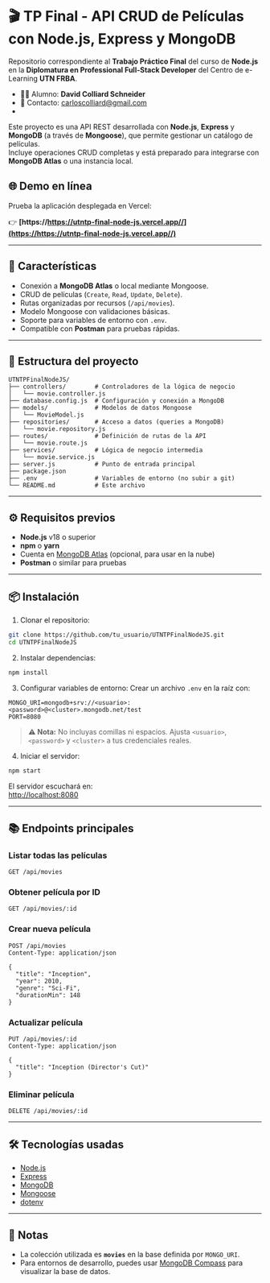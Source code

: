# 🎬 TP Final - API CRUD de Películas con Node.js, Express y MongoDB

Repositorio correspondiente al **Trabajo Práctico Final** del curso de **Node.js** en la **Diplomatura en Professional Full-Stack Developer** del Centro de e-Learning **UTN FRBA**.

- 👨‍🎓 Alumno: **David Colliard Schneider**  
- 📧 Contacto: [carloscolliard@gmail.com](mailto:carloscolliard@gmail.com)
- 

Este proyecto es una API REST desarrollada con **Node.js**, **Express** y **MongoDB** (a través de **Mongoose**), que permite gestionar un catálogo de películas.  
Incluye operaciones CRUD completas y está preparado para integrarse con **MongoDB Atlas** o una instancia local.

## 🌐 Demo en línea

Prueba la aplicación desplegada en Vercel:

👉 **[https://https://utntp-final-node-js.vercel.app//](https://https://utntp-final-node-js.vercel.app//)**

---

## 🚀 Características

- Conexión a **MongoDB Atlas** o local mediante Mongoose.
- CRUD de películas (`Create`, `Read`, `Update`, `Delete`).
- Rutas organizadas por recursos (`/api/movies`).
- Modelo Mongoose con validaciones básicas.
- Soporte para variables de entorno con `.env`.
- Compatible con **Postman** para pruebas rápidas.

---

## 📂 Estructura del proyecto

```
UTNTPFinalNodeJS/
├── controllers/        # Controladores de la lógica de negocio
│   └── movie.controller.js
├── database.config.js  # Configuración y conexión a MongoDB
├── models/             # Modelos de datos Mongoose
│   └── MovieModel.js
├── repositories/       # Acceso a datos (queries a MongoDB)
│   └── movie.repository.js
├── routes/             # Definición de rutas de la API
│   └── movie.route.js
├── services/           # Lógica de negocio intermedia
│   └── movie.service.js
├── server.js           # Punto de entrada principal
├── package.json
├── .env                # Variables de entorno (no subir a git)
└── README.md           # Este archivo
```

---

## ⚙️ Requisitos previos

- **Node.js** v18 o superior
- **npm** o **yarn**
- Cuenta en [MongoDB Atlas](https://www.mongodb.com/cloud/atlas) (opcional, para usar en la nube)
- **Postman** o similar para pruebas

---

## 📦 Instalación

1. Clonar el repositorio:
```bash
git clone https://github.com/tu_usuario/UTNTPFinalNodeJS.git
cd UTNTPFinalNodeJS
```

2. Instalar dependencias:
```bash
npm install
```

3. Configurar variables de entorno:
Crear un archivo `.env` en la raíz con:
```
MONGO_URI=mongodb+srv://<usuario>:<password>@<cluster>.mongodb.net/test
PORT=8080
```
> **⚠️ Nota:** No incluyas comillas ni espacios. Ajusta `<usuario>`, `<password>` y `<cluster>` a tus credenciales reales.

4. Iniciar el servidor:
```bash
npm start
```
El servidor escuchará en:  
[http://localhost:8080](http://localhost:8080)

---

## 📚 Endpoints principales

### Listar todas las películas
```http
GET /api/movies
```

### Obtener película por ID
```http
GET /api/movies/:id
```

### Crear nueva película
```http
POST /api/movies
Content-Type: application/json

{
  "title": "Inception",
  "year": 2010,
  "genre": "Sci-Fi",
  "durationMin": 148
}
```

### Actualizar película
```http
PUT /api/movies/:id
Content-Type: application/json

{
  "title": "Inception (Director's Cut)"
}
```

### Eliminar película
```http
DELETE /api/movies/:id
```

---

## 🛠 Tecnologías usadas

- [Node.js](https://nodejs.org/)
- [Express](https://expressjs.com/)
- [MongoDB](https://www.mongodb.com/)
- [Mongoose](https://mongoosejs.com/)
- [dotenv](https://www.npmjs.com/package/dotenv)

---

## 📌 Notas

- La colección utilizada es **`movies`** en la base definida por `MONGO_URI`.
- Para entornos de desarrollo, puedes usar [MongoDB Compass](https://www.mongodb.com/products/compass) para visualizar la base de datos.
